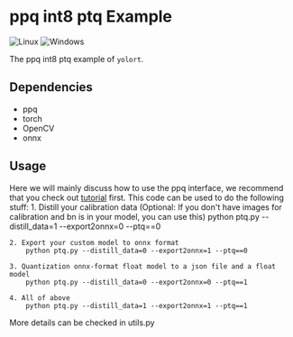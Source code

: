 # ppq int8 ptq Example

![Linux](https://img.shields.io/badge/Linux-FCC624?style=for-the-badge&logo=linux&logoColor=black) ![Windows](https://img.shields.io/badge/Windows-0078D6?style=for-the-badge&logo=windows&logoColor=white)

The ppq int8 ptq example of `yolort`.

## Dependencies

- ppq
- torch
- OpenCV
- onnx

## Usage

Here we will mainly discuss how to use the ppq interface, we recommend that you check out  [tutorial](https://github.com/openppl-public/ppq/tree/master/ppq/samples) first.
This code can be used to do the following stuff:
    1. Distill your calibration data (Optional: If you don't have images for calibration and bn is in your model, you can use this)
        python ptq.py --distill_data=1 --export2onnx=0 --ptq==0
       
    2. Export your custom model to onnx format
        python ptq.py --distill_data=0 --export2onnx=1 --ptq==0

    3. Quantization onnx-format float model to a json file and a float model
        python ptq.py --distill_data=0 --export2onnx=0 --ptq==1

    4. All of above
        python ptq.py --distill_data=1 --export2onnx=1 --ptq==1
More details can be checked in utils.py

